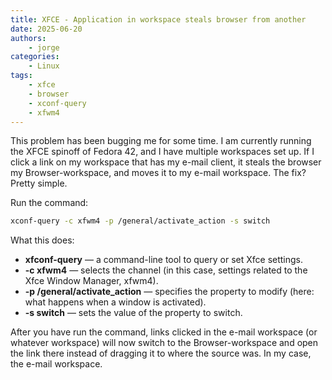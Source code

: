 ```yaml
---
title: XFCE - Application in workspace steals browser from another
date: 2025-06-20
authors:
    - jorge
categories:
    - Linux
tags:
    - xfce
    - browser
    - xconf-query
    - xfwm4
---
```


This problem has been bugging me for some time. I am currently running the XFCE spinoff of Fedora 42, and I have multiple workspaces set up. If I click a link on my workspace that has my e-mail client, it steals the browser my Browser-workspace, and moves it to my e-mail workspace. The fix? Pretty simple.

<!-- more -->

Run the command:

```bash
xconf-query -c xfwm4 -p /general/activate_action -s switch
```

What this does:

* **xfconf-query** — a command-line tool to query or set Xfce settings.
* **-c xfwm4** — selects the channel (in this case, settings related to the Xfce Window Manager, xfwm4).
* **-p /general/activate_action** — specifies the property to modify (here: what happens when a window is activated).
* **-s switch** — sets the value of the property to switch.

After you have run the command, links clicked in the e-mail workspace (or whatever workspace) will now switch to the Browser-workspace and open the link there instead of dragging it to where the source was. In my case, the e-mail workspace.

